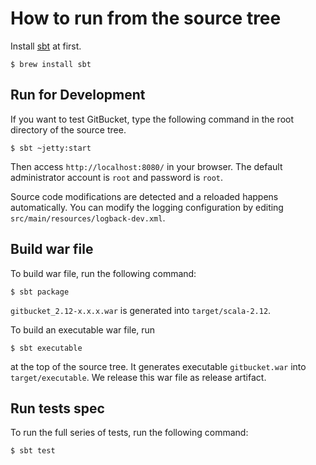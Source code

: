 How to run from the source tree
========

Install [sbt](http://www.scala-sbt.org/index.html) at first.

```
$ brew install sbt
```

Run for Development
--------

If you want to test GitBucket, type the following command in the root directory of the source tree.

```
$ sbt ~jetty:start
```

Then access `http://localhost:8080/` in your browser. The default administrator account is `root` and password is `root`.

Source code modifications are detected and a reloaded happens automatically. You can modify the logging configuration by editing `src/main/resources/logback-dev.xml`.

Build war file
--------

To build war file, run the following command:

```
$ sbt package
```

`gitbucket_2.12-x.x.x.war` is generated into `target/scala-2.12`.

To build an executable war file, run

```
$ sbt executable
```

at the top of the source tree. It generates executable `gitbucket.war` into `target/executable`. We release this war file as release artifact.

Run tests spec
---------
To run the full series of tests, run the following command:

```
$ sbt test
```
